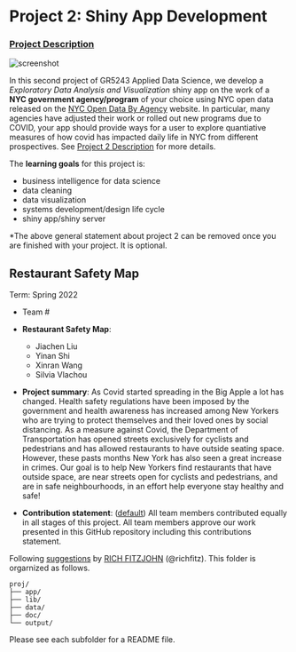 # Project 2: Shiny App Development

### [Project Description](doc/project2_desc.md)

![screenshot](output/Snipaste.png)

In this second project of GR5243 Applied Data Science, we develop a *Exploratory Data Analysis and Visualization* shiny app on the work of a **NYC government agency/program** of your choice using NYC open data released on the [NYC Open Data By Agency](https://opendata.cityofnewyork.us/data/) website. In particular, many agencies have adjusted their work or rolled out new programs due to COVID, your app should provide ways for a user to explore quantiative measures of how covid has impacted daily life in NYC from different prospectives. See [Project 2 Description](doc/project2_desc.md) for more details.  

The **learning goals** for this project is:

- business intelligence for data science
- data cleaning
- data visualization
- systems development/design life cycle
- shiny app/shiny server

*The above general statement about project 2 can be removed once you are finished with your project. It is optional.

## Restaurant Safety Map
Term: Spring 2022

+ Team #
+ **Restaurant Safety Map**: 
	+ Jiachen Liu
	+ Yinan Shi
	+ Xinran Wang
	+ Silvia Vlachou

+ **Project summary**: As Covid started spreading in the Big Apple a lot has changed. Health safety regulations have been imposed by the government and health awareness has increased among New Yorkers who are trying to protect themselves and their loved ones by social distancing. As a measure against Covid, the Department of Transportation has opened streets exclusively for cyclists and pedestrians and has allowed restaurants to have outside seating space. However, these pasts months New York has also seen a great increase in crimes. Our goal is to help New Yorkers find restaurants that have outside space, are near streets open for cyclists and pedestrians, and are in safe neighbourhoods, in an effort help everyone stay healthy and safe!

+ **Contribution statement**: ([default](doc/a_note_on_contributions.md)) All team members contributed equally in all stages of this project. All team members approve our work presented in this GitHub repository including this contributions statement. 

Following [suggestions](http://nicercode.github.io/blog/2013-04-05-projects/) by [RICH FITZJOHN](http://nicercode.github.io/about/#Team) (@richfitz). This folder is orgarnized as follows.

```
proj/
├── app/
├── lib/
├── data/
├── doc/
└── output/
```

Please see each subfolder for a README file.

